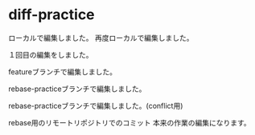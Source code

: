 # diff-practice

ローカルで編集しました。
再度ローカルで編集しました。

１回目の編集をしました。

featureブランチで編集しました。

rebase-practiceブランチで編集しました。

rebase-practiceブランチで編集しました。(conflict用)

rebase用のリモートリポジトリでのコミット
本来の作業の編集になります。
